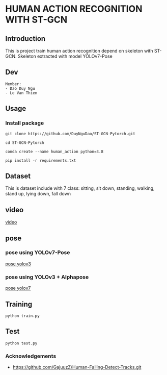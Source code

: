 # HUMAN ACTION RECOGNITION WITH ST-GCN

## Introduction
This is project train human action recognition depend on skeleton with ST-GCN. Skeleton extracted with model YOLOv7-Pose

## Dev
```
Member:
- Dao Duy Ngu
- Le Van Thien
```
## Usage
### Install package
```
git clone https://github.com/DuyNguDao/ST-GCN-Pytorch.git
```
```
cd ST-GCN-Pytorch
```
```
conda create --name human_action python=3.8
```
```
pip install -r requirements.txt
```
## Dataset
This is dataset include with 7 class: sitting, sit down, standing, walking, stand up, lying down, fall down
## video
[video]()
## pose
### pose using YOLOv7-Pose
[pose yolov3]()
### pose using YOLOv3 + Alphapose
[pose yolov7]()

## Training
```commandline
python train.py
```
## Test
```commandline
python test.py
```

### Acknowledgements
* https://github.com/GajuuzZ/Human-Falling-Detect-Tracks.git
